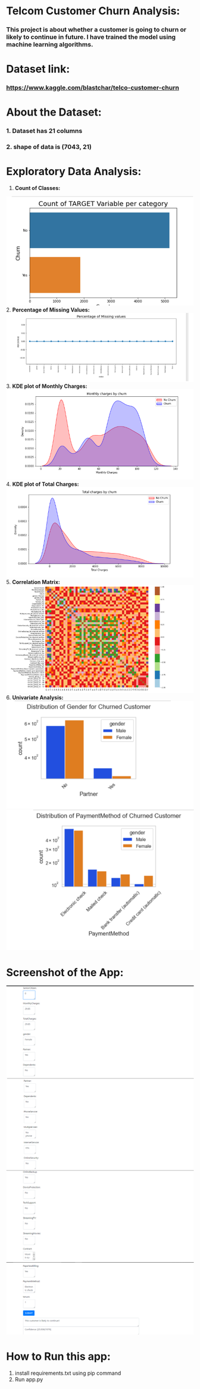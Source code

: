 # <b>Telcom Customer Churn Analysis: </b>
### This project is about whether a customer is going to churn or likely to continue in future. I have trained the model using machine learning algorithms.

# <b>Dataset link:</b> 
### https://www.kaggle.com/blastchar/telco-customer-churn

# <b>About the Dataset: </b>
### 1. Dataset has 21 columns
### 2. shape of data is (7043, 21)

# <b>Exploratory Data Analysis: </b>
1. <b>Count of Classes:</b>
  <img src="https://github.com/gaurav8668/Machine-Learning-Projects/blob/main/Customer%20Churn%20Analysis/images/1.png">
2. <b>Percentage of Missing Values:</b>
  <img src="https://github.com/gaurav8668/Machine-Learning-Projects/blob/main/Customer%20Churn%20Analysis/images/missing_values.png">
3. <b>KDE plot of Monthly Charges:</b>
  <img src="https://github.com/gaurav8668/Machine-Learning-Projects/blob/main/Customer%20Churn%20Analysis/images/kde_mc_plot.png">
4. <b>KDE plot of Total Charges: </b>
  <img src="https://github.com/gaurav8668/Machine-Learning-Projects/blob/main/Customer%20Churn%20Analysis/images/kde_tc_plot.png">
5. <b> Correlation Matrix: </b>
  <img src="https://github.com/gaurav8668/Machine-Learning-Projects/blob/main/Customer%20Churn%20Analysis/images/corr.png">
6. <b> Univariate Analysis: </b>
  <img src="https://github.com/gaurav8668/Machine-Learning-Projects/blob/main/Customer%20Churn%20Analysis/images/uni_part.png">
  <img src="https://github.com/gaurav8668/Machine-Learning-Projects/blob/main/Customer%20Churn%20Analysis/images/uni_pay.png">
 
 # <b> Screenshot of the App: </b>
  <img src="https://github.com/gaurav8668/Machine-Learning-Projects/blob/main/Customer%20Churn%20Analysis/images/ss1.png">
  <img src="https://github.com/gaurav8668/Machine-Learning-Projects/blob/main/Customer%20Churn%20Analysis/images/ss2.png">
  <img src="https://github.com/gaurav8668/Machine-Learning-Projects/blob/main/Customer%20Churn%20Analysis/images/ss3.png">
  <img src="https://github.com/gaurav8668/Machine-Learning-Projects/blob/main/Customer%20Churn%20Analysis/images/ss4.png">
 
# <b> How to Run this app: </b>
1. install requirements.txt using pip command
2. Run app.py
